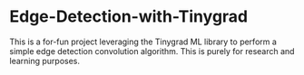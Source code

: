 # Edge-Detection-with-Tinygrad
This is a for-fun project leveraging the Tinygrad ML library to perform a simple edge detection convolution algorithm. This is purely for research and learning purposes.
